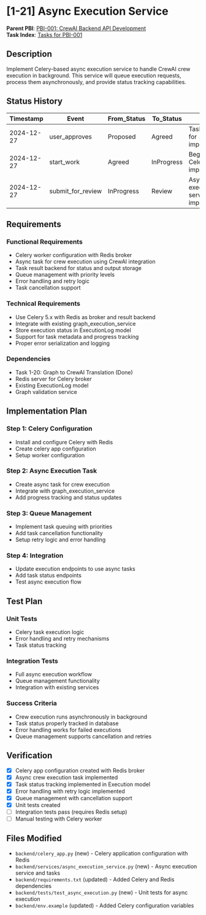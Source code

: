 # [1-21] Async Execution Service

**Parent PBI**: [PBI-001: CrewAI Backend API Development](mdc:../prd.md)  
**Task Index**: [Tasks for PBI-001](mdc:../tasks.md)

## Description

Implement Celery-based async execution service to handle CrewAI crew execution in background. This service will queue execution requests, process them asynchronously, and provide status tracking capabilities.

## Status History

| Timestamp | Event | From_Status | To_Status | Details | User |
|-----------|-------|-------------|-----------|---------|------|
| 2024-12-27 | user_approves | Proposed | Agreed | Task approved for implementation | User |
| 2024-12-27 | start_work | Agreed | InProgress | Beginning Celery implementation | AI_Agent |
| 2024-12-27 | submit_for_review | InProgress | Review | Async execution service implemented | AI_Agent |

## Requirements

### Functional Requirements
- Celery worker configuration with Redis broker
- Async task for crew execution using CrewAI integration
- Task result backend for status and output storage
- Queue management with priority levels
- Error handling and retry logic
- Task cancellation support

### Technical Requirements
- Use Celery 5.x with Redis as broker and result backend
- Integrate with existing graph_execution_service
- Store execution status in ExecutionLog model
- Support for task metadata and progress tracking
- Proper error serialization and logging

### Dependencies
- Task 1-20: Graph to CrewAI Translation (Done)
- Redis server for Celery broker
- Existing ExecutionLog model
- Graph validation service

## Implementation Plan

### Step 1: Celery Configuration
- Install and configure Celery with Redis
- Create celery app configuration
- Setup worker configuration

### Step 2: Async Execution Task
- Create async task for crew execution
- Integrate with graph_execution_service
- Add progress tracking and status updates

### Step 3: Queue Management
- Implement task queuing with priorities
- Add task cancellation functionality
- Setup retry logic and error handling

### Step 4: Integration
- Update execution endpoints to use async tasks
- Add task status endpoints
- Test async execution flow

## Test Plan

### Unit Tests
- Celery task execution logic
- Error handling and retry mechanisms
- Task status tracking

### Integration Tests
- Full async execution workflow
- Queue management functionality
- Integration with existing services

### Success Criteria
- Crew execution runs asynchronously in background
- Task status properly tracked in database
- Error handling works for failed executions
- Queue management supports cancellation and retries

## Verification

- [x] Celery app configuration created with Redis broker
- [x] Async crew execution task implemented
- [x] Task status tracking implemented in Execution model
- [x] Error handling with retry logic implemented
- [x] Queue management with cancellation support
- [x] Unit tests created
- [ ] Integration tests pass (requires Redis setup)
- [ ] Manual testing with Celery worker

## Files Modified

- `backend/celery_app.py` (new) - Celery application configuration with Redis
- `backend/services/async_execution_service.py` (new) - Async execution service and tasks
- `backend/requirements.txt` (updated) - Added Celery and Redis dependencies
- `backend/tests/test_async_execution.py` (new) - Unit tests for async execution
- `backend/env.example` (updated) - Added Celery configuration variables 